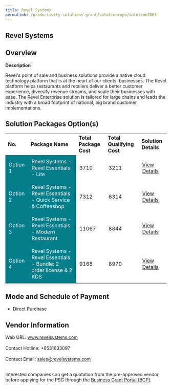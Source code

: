```yaml
---
title: Revel Systems
permalink: /productivity-solutions-grant/solutionrepo/solution2063
---
```


## Revel Systems

## Overview

**Description**

Revel's point of sale and business solutions provide a native cloud technology platform that is at the heart of our clients' businesses. The Revel platform helps restaurants and retailers deliver a better customer experience, diversify revenue streams, and scale their businesses with ease. 
The Revel Enterprise solution is tailored for large chains and leads the industry with a broad footprint of national, big brand customer implementations.

## Solution Packages Option(s)

<table>
<tr>
<td><b>No.</b></td>
<td><b>Package Name</b></td>
<td><b>Total Package Cost</b></td>
<td><b>Total Qualifying Cost</b></td>
<td><b>Solution Details</b></td>
</tr>
<tr>
<td style='padding: 10px; background-color: #037E8A; color: #FFFFFF;'>Option 1</td>
<td style='padding: 10px; background-color: #037E8A; color: #FFFFFF;'>Revel Systems - Revel Essentials - Lite</td>
<td style='padding: 10px;'>3710</td>
<td style='padding: 10px;'>3211</td>
<td style='padding: 10px;'><a href='https://www.gobusiness.gov.sg/images/psg/Desensitised_Revel_Annex_3_CR_wef_6_Jan_2022_Part_1.pdf' target='_blank'>View Details</a></td>
</tr>
<tr>
<td style='padding: 10px; background-color: #037E8A; color: #FFFFFF;'>Option 2</td>
<td style='padding: 10px; background-color: #037E8A; color: #FFFFFF;'>Revel Systems - Revel Essentials - Quick Service & Coffeeshop</td>
<td style='padding: 10px;'>7312</td>
<td style='padding: 10px;'>6314</td>
<td style='padding: 10px;'><a href='https://www.gobusiness.gov.sg/images/psg/Desensitised_Revel_Annex_3_CR_wef_6_Jan_2022_Part_2.pdf' target='_blank'>View Details</a></td>
</tr>
<tr>
<td style='padding: 10px; background-color: #037E8A; color: #FFFFFF;'>Option 3</td>
<td style='padding: 10px; background-color: #037E8A; color: #FFFFFF;'>Revel Systems - Revel Essentials -  Modern Restaurant </td>
<td style='padding: 10px;'>11067</td>
<td style='padding: 10px;'>8844</td>
<td style='padding: 10px;'><a href='https://www.gobusiness.gov.sg/images/psg/Desensitised_Revel_Annex_3_CR_wef_6_Jan_2022_Part_3.pdf' target='_blank'>View Details</a></td>
</tr>
<tr>
<td style='padding: 10px; background-color: #037E8A; color: #FFFFFF;'>Option 4</td>
<td style='padding: 10px; background-color: #037E8A; color: #FFFFFF;'>Revel Systems - Revel Essentials - Bundle: 2 order license & 2 KDS</td>
<td style='padding: 10px;'>9168</td>
<td style='padding: 10px;'>8970</td>
<td style='padding: 10px;'><a href='https://www.gobusiness.gov.sg/images/psg/Desensitised_Revel_Annex_3_CR_wef_6_Jan_2022_Part_4.pdf' target='_blank'>View Details</a></td>
</tr>
</table>

## Mode and Schedule of Payment

 - Direct Purchase

## Vendor Information

 Web URL: www.revelsystems.com <br><br>Contact Hotline: +6531633097 <br><br>Contact Email: sales@revelsystems.com <br><br>

Interested companies can get a quotation from the pre-approved vendor, before applying for the PSG through the <a href='https://www.businessgrants.gov.sg/' target='_blank' rel='noopener'>Business Grant Portal (BGP)</a>.

<script src="/jquery/resize-tables.js"></script>
